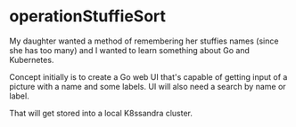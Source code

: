 # operationStuffieSort
My daughter wanted a method of remembering her stuffies names (since she has too many) and I wanted to learn something about Go and Kubernetes. 

Concept initially is to create a Go web UI that's capable of getting input of a picture with a name and some labels. UI will also need a search by name or label. 

That will get stored into a local K8ssandra cluster.
